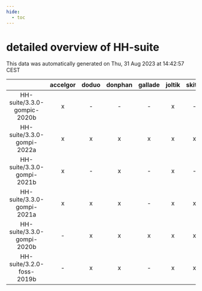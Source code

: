 ```yaml
---
hide:
  - toc
---
```


detailed overview of HH-suite
=============================


This data was automatically generated on Thu, 31 Aug 2023 at 14:42:57 CEST  

| |accelgor|doduo|donphan|gallade|joltik|skitty|swalot|victini|
| :---: | :---: | :---: | :---: | :---: | :---: | :---: | :---: | :---: |
|HH-suite/3.3.0-gompic-2020b|x|-|-|-|x|-|-|-|
|HH-suite/3.3.0-gompi-2022a|x|x|x|x|x|x|x|x|
|HH-suite/3.3.0-gompi-2021b|x|-|x|-|x|-|-|-|
|HH-suite/3.3.0-gompi-2021a|x|x|x|-|x|x|x|x|
|HH-suite/3.3.0-gompi-2020b|-|x|x|x|x|x|x|x|
|HH-suite/3.2.0-foss-2019b|-|x|x|-|x|x|-|x|

